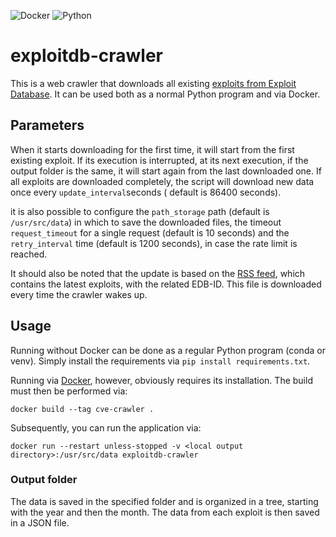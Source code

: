 ![Docker](https://img.shields.io/badge/Docker-2CA5E0?style=for-the-badge&logo=docker&logoColor=white)
![Python](https://img.shields.io/badge/Python-3776AB?style=for-the-badge&logo=python&logoColor=white)

# exploitdb-crawler

This is a web crawler that downloads all existing [exploits from Exploit Database](https://www.exploit-db.com/). It can
be used both as a normal Python program and via Docker.

## Parameters

When it starts downloading for the first time, it will start from the first existing exploit. If its execution is
interrupted, at its next execution, if the output folder is the same, it will start again from the last downloaded one.
If all exploits are downloaded completely, the script will download new data once every `update_interval`seconds (
default is 86400 seconds).

it is also possible to configure the `path_storage` path (default is `/usr/src/data`) in which to save the downloaded
files, the timeout `request_timeout` for a single request (default is 10 seconds) and the `retry_interval` time (default
is 1200 seconds), in case the rate limit is reached.

It should also be noted that the update is based on the [RSS feed](https://www.exploit-db.com/rss.xml), which contains
the latest exploits, with the related EDB-ID. This file is downloaded every time the crawler wakes up.

## Usage

Running without Docker can be done as a regular Python program (conda or venv). Simply install the requirements via `pip
install requirements.txt`.

Running via [Docker](https://www.docker.com/), however, obviously requires its installation. The build must then be
performed via:

```
docker build --tag cve-crawler .
```

Subsequently, you can run the application via:

```
docker run --restart unless-stopped -v <local output directory>:/usr/src/data exploitdb-crawler
```

### Output folder

The data is saved in the specified folder and is organized in a tree, starting with the year and then the month. The
data from each exploit is then saved in a JSON file.